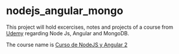 # nodejs_angular_mongo
This project will hold excercises, notes and projects of a course from [Udemy](https://www.udemy.com/) regarding Node Js, Angular and MongoDB.

The course name is [Curso de NodeJS y Angular 2](https://www.udemy.com/curso-de-nodejs-y-angular-2-crea-webapps-con-el-mean-stack-2/learn/v4/overview)
